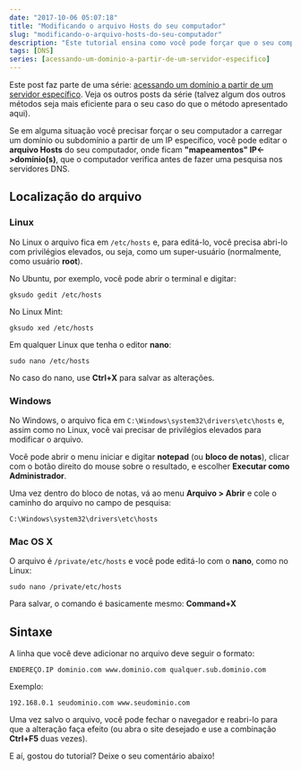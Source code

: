 ```yaml
---
date: "2017-10-06 05:07:18"
title: "Modificando o arquivo Hosts do seu computador"
slug: "modificando-o-arquivo-hosts-do-seu-computador"
description: "Este tutorial ensina como você pode forçar que o seu computador carregue um domínio ou subdomínio a partir de um IP específico, ignorando as regras da sua zona de DNS."
tags: [DNS]
series: [acessando-um-dominio-a-partir-de-um-servidor-especifico]
---
```

Este post faz parte de uma série: [acessando um domínio a partir de um servidor específico](/series/acessando-um-dominio-a-partir-de-um-servidor-especifico). Veja os outros posts da série (talvez algum dos outros métodos seja mais eficiente para o seu caso do que o método apresentado aqui).

Se em alguma situação você precisar forçar o seu computador a carregar um domínio ou subdomínio a partir de um IP específico, você pode editar o **arquivo Hosts** do seu computador, onde ficam **"mapeamentos" IP<->domínio(s)**, que o computador verifica antes de fazer uma pesquisa nos servidores DNS.

## Localização do arquivo

### Linux

No Linux o arquivo fica em `/etc/hosts` e, para editá-lo, você precisa abri-lo com privilégios elevados, ou seja, como um super-usuário (normalmente, como usuário **root**).

No Ubuntu, por exemplo, você pode abrir o terminal e digitar:

```
gksudo gedit /etc/hosts
```

No Linux Mint:

```
gksudo xed /etc/hosts
```

Em qualquer Linux que tenha o editor **nano**:

```
sudo nano /etc/hosts
```

No caso do nano, use **Ctrl+X** para salvar as alterações.

### Windows

No Windows, o arquivo fica em `C:\Windows\system32\drivers\etc\hosts` e, assim como no Linux, você vai precisar de privilégios elevados para modificar o arquivo.

Você pode abrir o menu iniciar e digitar **notepad** (ou **bloco de notas**), clicar com o botão direito do mouse sobre o resultado, e escolher **Executar como Administrador**.

Uma vez dentro do bloco de notas, vá ao menu **Arquivo > Abrir** e cole o caminho do arquivo no campo de pesquisa:

```
C:\Windows\system32\drivers\etc\hosts
```

### Mac OS X

O arquivo é `/private/etc/hosts` e você pode editá-lo com o **nano**, como no Linux:

```
sudo nano /private/etc/hosts
```

Para salvar, o comando é basicamente mesmo: **Command+X**

## Sintaxe

A linha que você deve adicionar no arquivo deve seguir o formato:

```
ENDEREÇO.IP dominio.com www.dominio.com qualquer.sub.dominio.com
```

Exemplo:

```
192.168.0.1 seudominio.com www.seudominio.com
```

Uma vez salvo o arquivo, você pode fechar o navegador e reabri-lo para que a alteração faça efeito (ou abra o site desejado e use a combinação **Ctrl+F5** duas vezes).

E aí, gostou do tutorial? Deixe o seu comentário abaixo!
